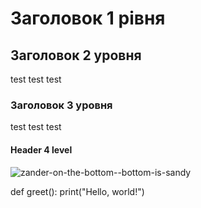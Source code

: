 # Заголовок 1 рівня 
## Заголовок 2 уровня
test test test
### Заголовок 3 уровня
test test test
#### Header 4 level


![zander-on-the-bottom--bottom-is-sandy](https://github.com/user-attachments/assets/240edf20-02a4-431b-8572-7c9a430d06f8)

def greet():
    print("Hello, world!")
